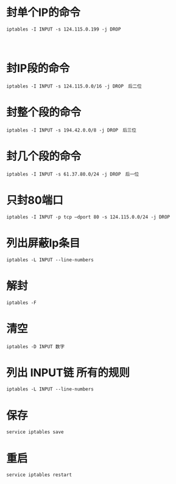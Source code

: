 # 封单个IP的命令

```shell
iptables -I INPUT -s 124.115.0.199 -j DROP
```
　
# 封IP段的命令
```shell
iptables -I INPUT -s 124.115.0.0/16 -j DROP　后二位
```

# 封整个段的命令

```shell
iptables -I INPUT -s 194.42.0.0/8 -j DROP　后三位
```

# 封几个段的命令

```shell
iptables -I INPUT -s 61.37.80.0/24 -j DROP　后一位
```

# 只封80端口

```shell
iptables -I INPUT -p tcp –dport 80 -s 124.115.0.0/24 -j DROP
```

# 列出屏蔽Ip条目
```shell
iptables -L INPUT --line-numbers
```

# 解封

```shell
iptables -F
```

# 清空

```shell
iptables -D INPUT 数字
```

# 列出 INPUT链 所有的规则

```shell
iptables -L INPUT --line-numbers
```

# 保存
```shell
service iptables save
```

# 重启
```shell
service iptables restart
```
